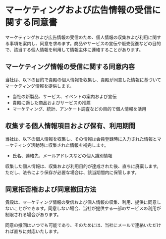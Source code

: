 # マーケティングおよび広告情報の受信に関する同意書

マーケティングおよび広告情報の受信のため、個人情報の収集および利用に関する事項を案内し、同意を求めます。商品やサービスの宣伝や販売促進などの目的で、該当する個人情報を利用して情報主体に連絡することがあります。

## マーケティング情報の受信に関する同意内容

当社は、以下の目的で貴殿の個人情報を収集し、貴殿が同意した情報に基づいてマーケティング情報を提供します。

- 当社の新製品、サービス、イベントの案内および宣伝
- 貴殿に適した商品およびサービスの推薦
- マーケティング、統計、アンケート調査などの目的で個人情報を活用

## 収集する個人情報項目および保有、利用期間

当社は、以下の個人情報を収集し、その情報は会員登録時に入力された情報とマーケティング活動時に収集された情報を補完します。

- 氏名、連絡先、メールアドレスなどの個人識別情報

収集した個人情報は、収集および利用目的が達成された後、直ちに廃棄します。ただし、法令により保存が必要な場合は、該当期間内に保管します。

## 同意拒否権および同意撤回方法

貴殿は、マーケティング情報の受信および個人情報の収集、利用、提供に同意しないことができます。同意しない場合、当社が提供する一部のサービスの利用が制限される場合があります。

同意の撤回はいつでも可能であり、そのためには、当社にメールで連絡いただければ直ちに対応いたします。
